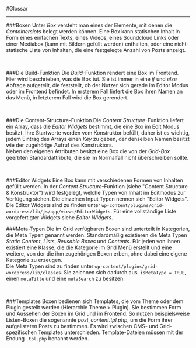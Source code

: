 #Glossar

---

###Boxen
Unter *Box* versteht man eines der Elemente, mit denen die *Containerslots* belegt werden können. Eine Box kann statischen Inhalt in Form eines einfachen Texts, eines Videos, eines Soundcloud Links oder einer Mediabox (kann mit Bildern gefüllt werden) enthalten, oder eine nicht-statische Liste von Inhalten, die eine festgelegte Anzahl von Posts anzeigt.

<br />

###Die Build-Funktion
Die *Build*-Funktion rendert eine Box im Frontend. Hier wird beschrieben, was die Box tut. Sie ist immer in eine *if* und *else* Abfrage aufgeteilt, die feststellt, ob der Nutzer sich gerade im Editor Modus oder im Frontend befindet. In ersterem Fall liefert die Box ihren Namen an das Menü, in letzterem Fall wird die Box gerendert.

<br />

###Die Content-Structure-Funktion
Die *Content Structure*-Funktion liefert ein Array, dass die *Editor Widgets* bestimmt, die eine Box im Edit Modus besitzt. Ihre Startwerte werden vom Konstruktor befüllt, daher ist es wichtig, jedem Eintrag des Arrays einen *Key* zu geben, der denselben Namen besitzt wie der zugehörige Aufruf des Konstruktors. <br />
Neben den eigenen Attributen besitzt eine Box die von der *Grid-Box* geerbten Standardattribute, die sie im Normalfall nicht überschreiben sollte.

<br />

###Editor Widgets
Eine Box kann mit verschiedenen Formen von Inhalten gefüllt werden. In der *Content Structure*-Funktion (siehe "Content Structure & Konstruktor") wird festgelegt, welche Typen von Inhalt im Editmodus zur Verfügung stehen. Die einzelnen Input Typen nennen sich "Editor Widgets". <br />
Die Editor Widgets sind zu finden unter `wp-content/plugins/grid-wordpress/lib/js/app/views/EditorWidgets`. Für eine vollständige Liste vorgefertigter Widgets siehe *Editor Widgets*.

###Meta-Typen
Die im Grid verfügbaren Boxen sind unterteilt in Kategorien, die Meta Typen genannt werden. Standardmäßig existieren die Meta Typen *Static Content*, *Lists*, *Reusable Boxes* und *Contents*. Für jeden von ihnen existiert eine Klasse, die die Kategorie im Grid Menü erstellt und eine weitere, von der die ihm zugehörigen Boxen erben, ohne dabei eine eigene Kategorie zu erzeugen. <br />
Die Meta Typen sind zu finden unter `wp-content/plugins/grid-wordpress/lib/classes`. Sie zeichnen sich dadurch aus, `isMetaType = TRUE`, einen `metaTitle` und eine `metaSearch` zu besitzen.

<br />

###Templates
Boxen bedienen sich Templates, die vom Theme oder dem Plugin gestellt werden (Hierarchie Theme > Plugin). Sie bestimmen Form und Aussehen der Boxen im Grid und im Frontend. So nutzen beispielsweise Listen-Boxen die sogenannte *post_content.tpl.php*, um die Form ihrer aufgelisteten Posts zu bestimmen. Es wird zwischen CMS- und Grid-spezifischen Templates unterschieden. Template-Dateien müssen mit der Endung `.tpl.php` benannt werden.


